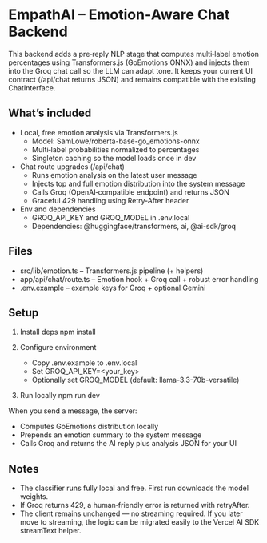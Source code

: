# EmpathAI – Emotion‑Aware Chat Backend

This backend adds a pre‑reply NLP stage that computes multi‑label emotion percentages using Transformers.js (GoEmotions ONNX) and injects them into the Groq chat call so the LLM can adapt tone. It keeps your current UI contract (/api/chat returns JSON) and remains compatible with the existing ChatInterface.

## What’s included
- Local, free emotion analysis via Transformers.js
  - Model: SamLowe/roberta-base-go_emotions-onnx
  - Multi‑label probabilities normalized to percentages
  - Singleton caching so the model loads once in dev
- Chat route upgrades (/api/chat)
  - Runs emotion analysis on the latest user message
  - Injects top and full emotion distribution into the system message
  - Calls Groq (OpenAI‑compatible endpoint) and returns JSON
  - Graceful 429 handling using Retry‑After header
- Env and dependencies
  - GROQ_API_KEY and GROQ_MODEL in .env.local
  - Dependencies: @huggingface/transformers, ai, @ai-sdk/groq

## Files
- src/lib/emotion.ts – Transformers.js pipeline (+ helpers)
- app/api/chat/route.ts – Emotion hook + Groq call + robust error handling
- .env.example – example keys for Groq + optional Gemini

## Setup
1) Install deps
   npm install

2) Configure environment
   - Copy .env.example to .env.local
   - Set GROQ_API_KEY=<your_key>
   - Optionally set GROQ_MODEL (default: llama-3.3-70b-versatile)

3) Run locally
   npm run dev

When you send a message, the server:
- Computes GoEmotions distribution locally
- Prepends an emotion summary to the system message
- Calls Groq and returns the AI reply plus analysis JSON for your UI

## Notes
- The classifier runs fully local and free. First run downloads the model weights.
- If Groq returns 429, a human‑friendly error is returned with retryAfter.
- The client remains unchanged — no streaming required. If you later move to streaming, the logic can be migrated easily to the Vercel AI SDK streamText helper.

